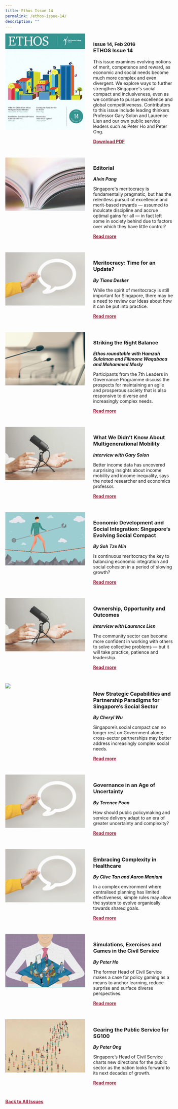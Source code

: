```yaml
---
title: Ethos Issue 14
permalink: /ethos-issue-14/
description: ""
---
```

<style>

.back a
{
	color: #9f2943;
	font-weight: bold;
	}
	
 .cat
    {
        font-size: 15px;
    }

.text
{
	width: 50%;
}	
	
.img1 img
{
margin-top:25px;	
}	
	
.img img
{
margin-top:15px;	
}		
	
.button1 a
{
	color: #9f2943;
	font-weight:bold;
}
	

.grid-container {
	display: grid;
	grid-template-columns: 50% 50%;
	grid-column-gap: 5%;
	margin-bottom: 5%;
	}	
	
@media only screen and (max-width: 600px) {
	.grid-container {
		display: block;
	}
}	
</style>


<div class="grid-container">
	<div><img src="/images/Ethos_Thumbnails_Cover/ethosissue14.jpg"></div>
	<div>
		<h3><span class="cat">Issue 14, Feb 2016</span> <br>
		ETHOS Issue 14
		</h3>
		<p>This issue examines evolving notions of merit, competence and reward, as economic and social needs become much more complex and even divergent. We explore ways to further strengthen Singapore's social compact and inclusiveness, even as we continue to pursue excellence and global competitiveness. Contributors to this issue include leading thinkers Professor Gary Solon and Laurence Lien and our own public service leaders such as Peter Ho and Peter Ong.</p>
		<div class="button1"><a target="_blank" href="https://file.go.gov.sg/ethos-issue-14.pdf">Download PDF</a></div>
	</div>
</div>

<br>

<div class="grid-container">
	<div><img src="/images/Landing_Banner_Images/tile_editorial.jpg"></div>
	<div>
		<h3>Editorial</h3>
		<b><i>Alvin Pang</i></b>
		<p>Singapore's meritocracy is fundamentally pragmatic, but has the relentless pursuit of excellence and merit-based rewards — assumed to inculcate discipline and accrue optimal gains for all — in fact left some in society behind due to factors over which they have little control?</p>
		<div class="button1"><a href="/ethos-issue-14/editorial/">Read more</a></div>
	</div>
</div>

<br>

<div class="grid-container">
	<div><img src="/images/Landing_Banner_Images/tile_opinion.jpg"></div>
	<div>
		<h3>Meritocracy: Time for an Update?</h3>
		<b><i>By Tiana Desker</i></b>
		<p>While the spirit of meritocracy is still important for Singapore, there may be a need to review our ideas about how it can be put into practice.</p>
		<div class="button1"><a href="/ethos-issue-14/meritocracy-time-for-an-update/">Read more</a></div>
	</div>
</div>

<br>


<div class="grid-container">
	<div><img src="/images/Landing_Banner_Images/tile_roundtable.jpg"></div>
	<div>
		<h3>Striking the Right Balance</h3>
		<b><i>Ethos roundtable with
			Hamzah Sulaiman and
		 Filimone Waqabaca and
		 Mohammed Mosly</i></b>
		<p>Participants from the 7th Leaders in Governance Programme discuss the prospects for maintaining an agile and prosperous society that is also responsive to diverse and increasingly complex needs.</p>
		<div class="button1"><a href="/ethos-issue-14/striking-the-right-balance/">Read more</a></div>
	</div>
</div>

<br>

<div class="grid-container">
	<div><img src="/images/Landing_Banner_Images/tile_interviews.jpg"></div>
	<div>
		<h3>What We Didn’t Know About Multigenerational Mobility</h3>
		<b><i>Interview with Gary Solon</i></b>
		<p>Better income data has uncovered surprising insights about income mobility and income inequality, says the noted researcher and economics professor.</p>
		<div class="button1"><a href="/ethos-issue-14/what-we-didnt-know-about-multigenerational-mobility-in-conversation-with-gary-solon/">Read more</a></div>
	</div>
</div>

<br>

<div class="grid-container">
	<div><img src="/images/Cropped_images/Ethos_Issue_14/14_Teaser_Economic%20Dev%20and%20Social%20Integration_Singapore_Evolving%20Social%20Compact.jpg"></div>
	<div>
		<h3>Economic Development and Social Integration: Singapore’s Evolving Social Compact</h3>
		<b><i>By Soh Tze Min</i></b>
		<p>Is continuous meritocracy the key to balancing economic integration and social cohesion in a period of slowing growth?</p>
		<div class="button1"><a href="/ethos-issue-14/economic-development-and-social-integration-singapore-s-evolving-social-compact/">Read more</a></div>
	</div>
</div>

<br>

<div class="grid-container">
	<div><img src="/images/Landing_Banner_Images/tile_interviews.jpg"></div>
	<div>
		<h3>Ownership, Opportunity and Outcomes</h3>
		<b><i>Interview with Laurence Lien</i></b>
		<p>The community sector can become more confident in working with others to solve collective problems — but it will take practice, patience and leadership.</p>
		<div class="button1"><a href="/ethos-issue-14/ownership-opportunity-and-outcomes-interview-with-laurence-lien/">Read more</a></div>
	</div>
</div>

<br>

<div class="grid-container">
	<div><img src="/images/Cropped_images/Ethos_Issue_14/14_Teaser_New%20Strategic%20Capabilities%20and%20Partnership%20Paradigms%20for%20Singapore’s%20Social%20Sector.jpg"></div>
	<div>
		<h3>New Strategic Capabilities and Partnership Paradigms for Singapore’s Social Sector</h3>
		<b><i>By Cheryl Wu</i></b>
		<p>Singapore’s social compact can no longer rest on Government alone; cross-sector partnerships may better address increasingly complex social needs.</p>
		<div class="button1"><a href="/ethos-issue-14/new-strategic-capabilities-and-partnership-paradigms-for-singapore-s-social-sector/">Read more</a></div>
	</div>
</div>

<br>

<div class="grid-container">
	<div><img src="/images/Landing_Banner_Images/tile_opinion.jpg"></div>
	<div>
		<h3>Governance in an Age of Uncertainty</h3>
		<b><i>By Terence Poon</i></b>
		<p>How should public policymaking and service delivery adapt to an era of greater uncertainty and complexity?</p>
		<div class="button1"><a href="/ethos-issue-14/governance-in-an-age-of-uncertainty/">Read more</a></div>
	</div>
</div>

<br>

<div class="grid-container">
	<div><img src="/images/Landing_Banner_Images/tile_opinion.jpg"></div>
	<div>
		<h3>Embracing Complexity in Healthcare</h3>
		<b><i>By Clive Tan and Aaron Maniam</i></b>
		<p>In a complex environment where centralised planning has limited effectiveness, simple rules may allow the system to evolve organically towards shared goals.</p>
		<div class="button1"><a href="/ethos-issue-14/embracing-complexity-in-healthcare/">Read more</a></div>
	</div>
</div>

<br>

<div class="grid-container">
	<div><img src="/images/Cropped_images/Ethos_Issue_14/14_Teaser_Simulations,%20Exercises%20and%20Games%20in%20the%20Civil%20Service.jpg"></div>
	<div>
		<h3>Simulations, Exercises and Games in the Civil Service</h3>
		<b><i>By Peter Ho</i></b>
		<p>The former Head of Civil Service makes a case for policy gaming as a means to anchor learning, reduce surprise and surface diverse perspectives.</p>
		<div class="button1"><a href="/ethos-issue-14/simulations-exercises-and-games-in-the-civil-service/">Read more</a></div>
	</div>
</div>

<br>

<div class="grid-container">
	<div><img src="/images/Cropped_images/Ethos_Issue_14/14_Teaser_Gearing%20the%20Public%20Service%20for%20SG100.jpg"></div>
	<div>
		<h3>Gearing the Public Service for SG100</h3>
		<b><i>By Peter Ong</i></b>
		<p>Singapore’s Head of Civil Service charts new directions for the public sector as the nation looks forward to its next decades of growth.</p>
		<div class="button1"><a href="/ethos-issue-14/gearing-the-public-service-for-sg100/">Read more</a></div>
	</div>
</div>

<br>








<div class="back">
<a href="/all-issues/">Back to All Issues</a>
</div>